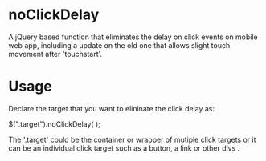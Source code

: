 # noClickDelay
A jQuery based function that eliminates the delay on click events on mobile web app, including a update on the old one that allows slight touch movement after 'touchstart'.

# Usage
Declare the target that you want to elininate the click delay as:

$(".target").noClickDelay( );

The '.target' could be the container or wrapper of mutiple click targets or it can be an individual click target such as a button, a link or other divs .
